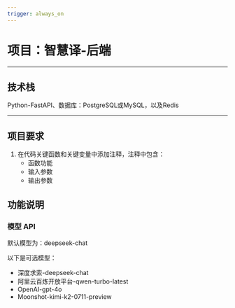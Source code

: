 ```yaml
---
trigger: always_on
---
```


# 项目：智慧译-后端

---

## 技术栈

Python-FastAPI、数据库：PostgreSQL或MySQL，以及Redis

---

## 项目要求

1. 在代码关键函数和关键变量中添加注释，注释中包含：
   - 函数功能
   - 输入参数
   - 输出参数

## 功能说明

### 模型 API

默认模型为：deepseek-chat

以下是可选模型：

- 深度求索-deepseek-chat
- 阿里云百炼开放平台-qwen-turbo-latest
- OpenAI-gpt-4o
- Moonshot-kimi-k2-0711-preview

